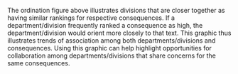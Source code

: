 The ordination figure above illustrates divisions that are closer together as having similar rankings for respective consequences. If a department/division frequently ranked a consequence as high, the department/division would orient more closely to that text. This graphic thus illustrates trends of association among both departments/divisions and consequences. Using this graphic can help highlight opportunities for collaboration among departments/divisions that share concerns for the same consequences. 